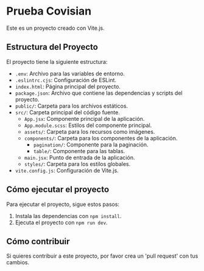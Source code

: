 # Prueba Covisian
Este es un proyecto creado con Vite.js.

## Estructura del Proyecto

El proyecto tiene la siguiente estructura:

- `.env`: Archivo para las variables de entorno.
- `.eslintrc.cjs`: Configuración de ESLint.
- `index.html`: Página principal del proyecto.
- `package.json`: Archivo que contiene las dependencias y scripts del proyecto.
- `public/`: Carpeta para los archivos estáticos.
- `src/`: Carpeta principal del código fuente.
  - `App.jsx`: Componente principal de la aplicación.
  - `App.module.scss`: Estilos del componente principal.
  - `assets/`: Carpeta para los recursos como imágenes.
  - `components/`: Carpeta para los componentes de la aplicación.
    - `pagination/`: Componente para la paginación.
    - `table/`: Componente para las tablas.
  - `main.jsx`: Punto de entrada de la aplicación.
  - `styles/`: Carpeta para los estilos globales.
- `vite.config.js`: Configuración de Vite.js.

## Cómo ejecutar el proyecto

Para ejecutar el proyecto, sigue estos pasos:

1. Instala las dependencias con `npm install`.
2. Ejecuta el proyecto con `npm run dev`.

## Cómo contribuir

Si quieres contribuir a este proyecto, por favor crea un 'pull request' con tus cambios.
